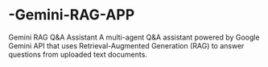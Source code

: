 # -Gemini-RAG-APP
 Gemini RAG Q&amp;A Assistant  A multi-agent Q&amp;A assistant powered by Google Gemini API that uses Retrieval-Augmented Generation (RAG) to answer questions from uploaded text documents.
